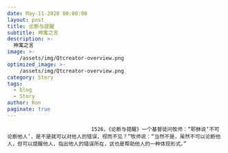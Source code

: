 ```yaml
---
date: May-11-2020 00:00:00
layout: post
title: 论断与提醒
subtitle: 神寓之言
description: >-
  神寓之言
image: >-
    /assets/img/Qtcreator-overview.png
optimized_image: >-
    /assets/img/Qtcreator-overview.png
category: Story
tags:
  - blog
  - Story
author: Ron
paginate: true
---
```


							　　1526，《论断与提醒》一个基督徒问牧师：“耶稣说‘不可论断他人’，是不是就可以对他人的错误，视而不见？”牧师说：“当然不是，虽然不可以论断他人，但可以提醒他人，指出他人的错误所在，这也是帮助他人的一种体现形式。”
							
							
						